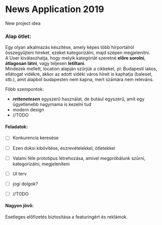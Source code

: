 # News Application 2019
New project idea
### Alap ötlet: 
Egy olyan alkalmazás készítése, amely képes több hírportálról összegyűjteni híreket, ezeket kategorizálni, majd szépen megjelenítni.  
A User kiválaszhatja, hogy melyik kategóriát szeretné **előre sorolni**, **átlagosan látni**, vagy teljesen **letiltani**.  
Mindezek mellett, location alapján szűrjük a cikkeket, pl: Budapesti lakos, ellátogat vidékre, akkor az adott vidéki város híreit is kaphatja (baleset, stb.), amit alapból budapesten nem kapna, mert számára nem releváns.  

Föbb szempontok:
- **_rettenetesen_** egyszerű használat, de butául egyszerű, amit egy ügyetlenebb nagymama is kezelni tud
- modern design
- //TODO

#### Feladatok:
- [ ] Konkurencia keresése
- [ ] Ezen doksi kibővítése, észrevételekkel, ötletekkel
- [ ] Valami féle prototípus létrehozása, amivel megpróbálunk szűrni, kategorizálni, megjeleníteni
- [ ] UI terv
- [ ] jogi dolgok?
- [ ] //TODO


#### Nagyon jövő:
Esetleges előfizetés biztosítása a featuringért és reklámok.
